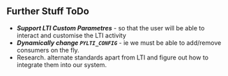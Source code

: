 ## Further Stuff ToDo
- ***Support LTI Custom Parametres*** - so that the user will be able to interact and customise the LTI activity
- ***Dynamically change `PYLTI_CONFIG`*** - ie we must be able to add/remove consumers on the fly.
- Research.  alternate standards apart from LTI and figure out how to integrate them into our system.